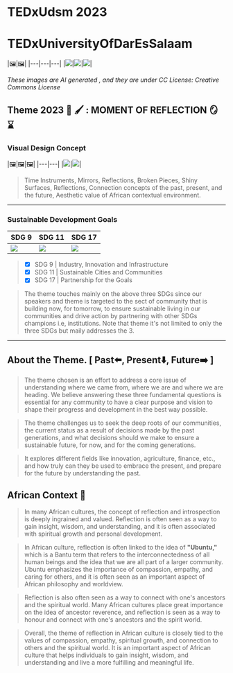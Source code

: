 
# TEDxUdsm 2023

# TEDxUniversityOfDarEsSalaam 


|🖼️|🖼️|
|---|---|---|
|![](images/reflected-man.png)|![](images/mirage-woman.png)|![](images/rock-human.png)|

_These images are AI generated , and they are under CC License: Creative Commons License_

## Theme 2023 🎨 🖌️ : MOMENT OF REFLECTION 🪞 ⌛

### Visual Design Concept  

|🖼️|🖼️|🖼️|
|---|---|
|![](images/ring-glimmer.jpeg)|![](images/shattered-clock.jpeg)|
> Time Instruments, Mirrors, Reflections, Broken Pieces, Shiny Surfaces, Reflections, Connection concepts of the past, present, and the future, Aesthetic value of African contextual environment.

<hr>  

### Sustainable Development Goals

| SDG 9 | SDG 11 | SDG 17 |
|---|---|---|
|![](images/sdg-9.png)|![](images/sdg-11.png)|![](images/sdg-17.png)|

>- [x] SDG 9 | Industry, Innovation and Infrastructure
>- [x] SDG 11 | Sustainable Cities and Communities  
>- [x] SDG 17 | Partnership for the Goals

>The theme touches mainly on the above three SDGs since our speakers and theme is targeted to the sect of community that is building now, for tomorrow, to ensure sustainable living in our communities and drive action by partnering with other SDGs champions i.e, institutions.
> Note that theme it's not limited to only the three SDGs but maily addresses the 3.

<hr>  

## About the Theme. [ Past⬅️, Present⬇️, Future➡️ ]

> The theme chosen is an effort to address a core issue of understanding where we came from, where we are and where we are heading. We believe answering these three fundamental questions is essential for any community to have a clear purpose and vision to shape their progress and development in the best way possible.

> The theme challenges us to seek the deep roots of our communities, the current status as a result of decisions made by the past generations, and what decisions should we make to ensure a sustainable future, for now, and for the coming generations.

> It explores different fields like innovation, agriculture, finance, etc., and how truly can they be used to embrace the present, and prepare for the future by understanding the past.

## African Context 🥁

> In many African cultures, the concept of reflection and introspection is deeply ingrained and valued. Reflection is often seen as a way to gain insight, wisdom, and understanding, and it is often associated with spiritual growth and personal development.  

> In African culture, reflection is often linked to the idea of **"Ubuntu,"** which is a Bantu term that refers to the interconnectedness of all human beings and the idea that we are all part of a larger community. Ubuntu emphasizes the importance of compassion, empathy, and caring for others, and it is often seen as an important aspect of African philosophy and worldview.   

> Reflection is also often seen as a way to connect with one's ancestors and the spiritual world. Many African cultures place great importance on the idea of ancestor reverence, and reflection is seen as a way to honour and connect with one's ancestors and the spirit world.   

> Overall, the theme of reflection in African culture is closely tied to the values of compassion, empathy, spiritual growth, and connection to others and the spiritual world. It is an important aspect of African culture that helps individuals to gain insight, wisdom, and understanding and live a more fulfilling and meaningful life. 
